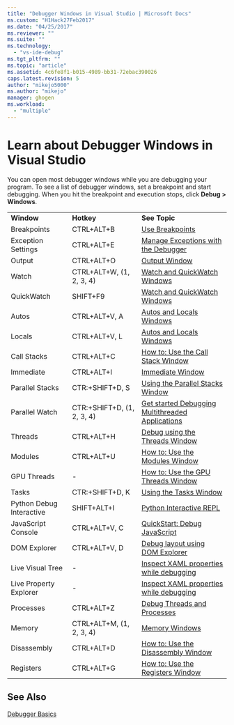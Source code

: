 ```yaml
---
title: "Debugger Windows in Visual Studio | Microsoft Docs"
ms.custom: "H1Hack27Feb2017"
ms.date: "04/25/2017"
ms.reviewer: ""
ms.suite: ""
ms.technology: 
  - "vs-ide-debug"
ms.tgt_pltfrm: ""
ms.topic: "article"
ms.assetid: 4c6fe8f1-b015-4989-bb31-72ebac390026
caps.latest.revision: 5
author: "mikejo5000"
ms.author: "mikejo"
manager: ghogen
ms.workload: 
  - "multiple"
---
```

# Learn about Debugger Windows in Visual Studio

You can open most debugger windows while you are debugging your program. To see a list of debugger windows, set a breakpoint and start debugging. When you hit the breakpoint and execution stops, click **Debug > Windows**.

||||
|-|-|-|
|**Window**|**Hotkey**|**See Topic**|
|Breakpoints|CTRL+ALT+B|[Use Breakpoints](../debugger/using-breakpoints.md)|
|Exception Settings|CTRL+ALT+E|[Manage Exceptions with the Debugger](../debugger/managing-exceptions-with-the-debugger.md)|
|Output|CTRL+ALT+O|[Output Window](../ide/reference/output-window.md)|
|Watch|CTRL+ALT+W, (1, 2, 3, 4)|[Watch and QuickWatch Windows](../debugger/watch-and-quickwatch-windows.md)|
|QuickWatch|SHIFT+F9|[Watch and QuickWatch Windows](../debugger/watch-and-quickwatch-windows.md)|
|Autos|CTRL+ALT+V, A|[Autos and Locals Windows](../debugger/autos-and-locals-windows.md)|
|Locals|CTRL+ALT+V, L|[Autos and Locals Windows](../debugger/autos-and-locals-windows.md)|
|Call Stacks|CTRL+ALT+C|[How to: Use the Call Stack Window](../debugger/how-to-use-the-call-stack-window.md)|
|Immediate|CTRL+ALT+I|[Immediate Window](../ide/reference/immediate-window.md)|
|Parallel Stacks|CTR:+SHIFT+D, S|[Using the Parallel Stacks Window](../debugger/using-the-parallel-stacks-window.md)|
|Parallel Watch|CTR:+SHIFT+D, (1, 2, 3, 4)|[Get started Debugging Multithreaded Applications](../debugger/get-started-debugging-multithreaded-apps.md)|
|Threads|CTRL+ALT+H|[Debug using the Threads Window](../debugger/how-to-use-the-threads-window.md)|
|Modules|CTRL+ALT+U|[How to: Use the Modules Window](../debugger/how-to-use-the-modules-window.md)|
|GPU Threads|-|[How to: Use the GPU Threads Window](../debugger/how-to-use-the-gpu-threads-window.md)|
|Tasks|CTR:+SHIFT+D, K|[Using the Tasks Window](../debugger/using-the-tasks-window.md)|
|Python Debug Interactive|SHIFT+ALT+I|[Python Interactive REPL](../python/interactive-repl.md)|
|JavaScript Console|CTRL+ALT+V, C|[QuickStart: Debug JavaScript](../debugger/quickstart-debug-javascript-using-the-console.md)|
|DOM Explorer|CTRL+ALT+V, D|[Debug layout using DOM Explorer](../debugger/debug-layout-using-dom-explorer.md)|
|Live Visual Tree|-|[Inspect XAML properties while debugging](../debugger/inspect-xaml-properties-while-debugging.md)|
|Live Property Explorer|-|[Inspect XAML properties while debugging](../debugger/inspect-xaml-properties-while-debugging.md)|
|Processes|CTRL+ALT+Z|[Debug Threads and Processes](../debugger/debug-threads-and-processes.md)|
|Memory|CTRL+ALT+M, (1, 2, 3, 4)|[Memory Windows](../debugger/memory-windows.md)|
|Disassembly|CTRL+ALT+D|[How to: Use the Disassembly Window](../debugger/how-to-use-the-disassembly-window.md)|
|Registers|CTRL+ALT+G|[How to: Use the Registers Window](../debugger/how-to-use-the-registers-window.md)|

## See Also

[Debugger Basics](../debugger/debugger-basics.md)